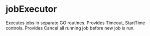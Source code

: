 # jobExecutor
Executes jobs in separate GO routines.  Provides Timeout, StartTime controls.  Provides Cancel all running job before new job is run.

